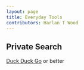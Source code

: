 ```yaml
---
layout: page
title: Everyday Tools
contributors: Harlan T Wood
---
```


Private Search
--------------
[Duck Duck Go](https://duckduckgo.com) or better

